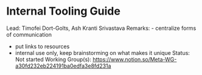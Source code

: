 # Internal Tooling Guide

Lead: Timofei Dort-Golts, Ash Kranti Srivastava
Remarks: - centralize forms of communication
- put links to resources
- internal use only, keep brainstorming on what makes it unique
Status: Not started
Working Group(s): https://www.notion.so/Meta-WG-a30fd232eb224191ba0edfa3e8fd231a